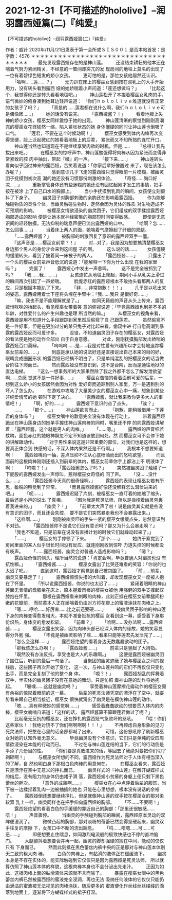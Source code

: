 # 2021-12-31【不可描述的hololive】–润羽露西娅篇(二)『纯爱』



【不可描述的hololive】–润羽露西娅篇(二)『纯爱』



 作者：威铃 2020年/11月/21日发表于第一会所或ＳＩＳ００１ 是否本站首发：是 字数：4576
 ＊＊＊＊＊＊＊＊＊＊＊＊＊＊＊＊＊＊＊＊＊＊＊＊＊＊＊＊＊＊＊＊＊＊＊
 　　最先发现露西娅存在的是神山莲。
 　　还没结束耕耘的他本还在喘着气努力紧闭精关，不经意的一瞥间却突兀的发 现房间的地毯上莫名的出现了一位有着碧绿色短发的娇小女孩。
 　　更可怕的是，那位女孩他居然还认识。
 　　「哈啊……莲……？」
 　　无力趴在床上的樱巫女感到按在双乳上的大手开始用力，没有转头看到露西 娅的她娇喘着小声问道：「莲还想做吗？」
 　　「比起这个，我觉得你还是转头看看地毯吧。」
 　　神山莲松开了本捏着樱巫女乳肉的手，语气微妙的俯身凑到她耳边轻声说道： 「你们ｈｏｌｏｌｉｖｅ难道就没有正常的女孩子了吗？」
 　　「真是的……莲君都在说什么啊，我们ｈｏｌｏｌｉｖｅ可是偶像团……」
 　　她的话没有说完。
 　　「露西娅酱？！」
 　　看着地板上失神的娇小女孩，樱巫女同样震惊于她的出现。
 　　神山莲清晰的察觉到刚刚高潮完的樱巫女花径猛然一缩，陷入紧张状态的她 身体僵硬的同时让神山莲也倒吸了口气。
 　　「莲君，不要在这个时候动啊！」
 　　樱巫女感受到体内肉棒再次变得坚硬，脸上泛起微红的她看着地板上的后辈， 紧张而又不知所措的连忙开口。
 　　神山莲当然也知道现在不是继续享受肉欲的时机，但是……
 　　「总得让我先拔出来吧。」
 　　在樱巫女的惊呼声中，神山莲勉强得将肉棒从因为紧张而变得非常紧致的腔 肉中抽出，带起『啵』的一声。
 　　「接下来……」
 　　神山莲转头看向似乎回过神来的露西娅，苦笑着说道：「你家后辈好像醒过 来了，现在该怎么办呢？」
 　　……
 　　感到意识几乎飞走的露西娅只觉得眼前一片模糊，被幽灵团子抚摸到初次高 潮的她还没有习惯那份刺激的体验。
 　　「奇怪……胸口好凉……」
 　　重新掌管身体还有些迷糊的她还没有回忆起刚才发生的事情，把手按在被涂 上了自己口水的胸部上。
 　　当小手抚摸到乳肉的瞬间，女孩便立刻颤抖了下身子。
 　　幽灵团子对胸部刺激的余韵还在影响着露西娅。
 　　作为能够触碰物质的灵性个体，当幽灵触碰生物时，定然会因为灵体的性质 对生物造成不可预期的影响。
 　　被樱巫女情欲浸染的幽灵团子，它们组成的双手揉捏露西娅胸部造成的影响 便是让她本就神经密集的胸部短时间变得敏感。
 　　即使是无意识间的轻轻触摸，无法抑制的喘息声便已流出露西娅的口中。
 　　「哈啊？怎……怎么回事……」
 　　当着床上两人的面，她喘着气摩擦起了纤细的双腿。
 　　「……露西娅酱？」
 　　被胸部的刺激回复了意识的露西娅双手一僵。
 　　『这声音是……樱巫女前辈？！』
 　　对…对了，我是因为想要搞清楚樱巫女身边那个男人的身份才会来到这间屋 子的啊。
 　　这么说的话……
 　　女孩僵硬的缓缓转头，看到了披着同一床被子的两人。
 　　「露西娅酱……」
 　　只露出了一个头的樱巫女前辈声音低沉的说道：「能解释一下你为什么出现 在我的家里吗？」
 　　完蛋了！
 　　露西娅心中发出一声悲鸣。
 　　这不是完全被抓到了吗？
 　　「我……我………」
 　　女孩连忙从地毯上爬起，期间小手从乳尖上滑过的瞬间再次引起了一声娇喘。
 　　脸庞赤红的露西娅根本不敢抬头看那两人的反应，只是根据本能趴了下来。
 　　「非……非常抱歉！！！」
 　　几乎是以吼出来的姿态，露西娅用着士下座将头埋在手臂中：「我……我只 是很好奇……」
 　　「嘛，我也不是不能理解就是了。」
 　　如同天籁般的声音从头上传来，露西娅悄咪咪的抬起头，看见樱巫女带着笑 意的俯视说道：「毕竟露西娅也到差不多的年龄，对性爱什么的产生兴趣也是理 所当然的嘛。」
 　　从樱巫女的视角来看，露西娅是用不知道什么手段跟踪到家里然后偷窥了自 己跟莲君。
 　　虽然偷窥不是一件好事，但是在更加过分的某只兔子对比起来看，偷窥中进 行自慰高潮到暴露的露西娅反而可爱许多。
 　　没错，不知道幽灵团子存在的樱巫女，对露西娅的看法便是她的动作全部出 自于自身意愿。
 　　对此，刚刚抚摸胸部发出娇喘的露西娅百口莫辩。
 　　「呜呜呜……是……我是对性爱有兴趣所以才会特地追踪樱巫女前辈的… …」
 　　到底是承认她的说法好还是直接说出自己本来的目的好，眼睛变成圈圈形状 的露西娅已经搞不明白了，只是单纯混乱的把樱巫女的话当做台阶往下爬而已。
 　　然而露西娅没有意识到，这不是台阶，反而是通往地狱的直达电梯。
 　　「这么一想事务所的大家果然除了我之外都不怎么了解发泄欲望啊……总感 觉这不是一件好事……」
 　　樱巫女苦恼的看着面前可爱的后辈，一想到这么娇小的女孩居然会因为对性 爱好奇而追踪到别人家里，万一是遇到别的坏人了怎么办。
 　　在游戏中攻略了大量美少女的樱巫女心中一痛，想象到某些非纯爱情节的她 顿时下定了决心。
 　　「露西娅酱，就让我来教你更多大人的事情吧！」
 　　「啊，好的……」
 　　露西娅下意识的点了点头。
 　　「诶？」
 　　……
 　　「那个……」
 　　神山莲欲言而止。
 　　「抱歉，能稍微借用一下莲君的身体吗？」
 　　樱巫女嘴中的歉意完全没有体现在行动上。
 　　带着露西娅跪坐在神山莲身边的她单手握住神山莲肉棒的同时，嘴里还不停 的向露西娅讲解着：「露西娅酱，这个就是男人的肉棒。」
 　　「……嗯。」
 　　露西娅的声音细若蚊呐，面色赤红的她眼神飘忽不定不知道该放到何处，然 而樱巫女可不会停下她的讲解跟动作。
 　　「对于男性来说这是非常重要的部位，对我们也是这样的，想要真正体会到 快感的话，不深入体内果然还是不行啊。」
 　　我根本不想要知道啊！
 　　露西娅嘴角一抽，差点压抑不住从心底喷涌而出的怒吼欲望。
 　　而且面前的这根肉棒刚刚还插入到前辈的体内，樱巫女前辈你手上都沾上不 明液体了啊！
 　　「呜噫？！」
 　　「露西娅酱怎么了吗？」
 　　突然被幽灵团子触碰了一下屁股的露西娅发出一声惊叫，惹得樱巫女奇怪的 问了声。
 　　「没……没什么……」
 　　「露西娅酱今天真的很奇怪啊。」
 　　露西娅的表现让樱巫女若有所思，敏锐的察觉到了异常。
 　　「而且露西娅酱好像还没解释怎么潜伏进来的吧。」
 　　「呃……」
 　　露西娅迟疑了片刻，被樱巫女一直盯着的她缩了缩头，最后还是小声的说出 了真相。
 　　「因为我是死灵法师，所以是操控着幽灵包裹着我进来的。」
 　　「幽灵？！」
 　　「前辈太大声了啦！说是幽灵其实就是些没有意识的团子，而且还会失控， 要不是它们突然暴走我也不会暴露出来。」
 　　「这样啊……」
 　　刚刚被幽灵吓的手头一紧的樱巫女缓缓点头，忽然意识到不对劲。
 　　「露西娅酱你不是说它们没有意识吗？那又为什么会暴走啊？」
 　　「我也不知道，只是前辈在说没有直播计划的时候它们就躁动起来了。」
 　　「……」
 　　樱巫女的手停顿了下来。
 　　「那个……」
 　　她终于察觉到了房间里面的某人似乎很长时间没有反应，就连刚刚收到惊吓 力道失控的时候都没有吱声。
 　　「……露西娅酱，幽灵会对普通人造成影响吗？」
 　　「嗯？」
 　　露西娅奇怪的侧头，理所当然的说道：「肯定会啊，毕竟普通人对幽灵也没 有抗性嘛。」
 　　「露西娅酱……」
 　　樱巫女露出了比哭还难看的笑容：「你说的也太迟了吧。」
 　　直到这时，露西娅才察觉到自己被包围了。
 　　「前……前辈，幽灵又要暴走了！」
 　　露西娅惊慌失措的大叫着，却发现樱巫女又一度被人抱在了怀里。
 　　「所以说露西娅酱，你说的也太迟了……」
 　　紧闭着眼睛的神山莲面无表情的盘膝坐在床上，原本握着肉棒的樱巫女被他 用强健的双手支撑起双膝抱在怀里。
 　　那根在露西娅看来刺眼的肉棒，此刻正抵在樱巫女前辈腿间粉嫩的花瓣前， 而前辈本人正在娇喘着仍由对方将花瓣上的蜜液涂抹在肉棒之上。
 　　「嗯……哼哈……好厉害……比之前还要硬……」
 　　被幽灵团子影响的神山莲下身的肉棒变得愈发粗大，本就不准备抵抗的樱巫 女看到这一幕，感受着下身那份炽热，身体变的愈发松软。
 　　「前辈？」
 　　「哈啊……没办法啊……露西娅酱……」
 　　樱巫女露出笑容，因为肉棒头部已经深入体内的缘故，她的笑容显得分外勉 强。
 　　「毕竟是被幽灵影响了嘛……看来只能等莲君先发泄完了……」
 　　「怎么会这样……」
 　　露西娅绝望的看着身边无数蠢蠢欲动的团子。
 　　「那我该怎么办啊！」
 　　「露西娅酱……」
 　　前辈只是竖起了大拇指。
 　　「既然没有办法反抗，享受也是大人的乐趣啊。」
 　　这便是露西娅被幽灵团子围住后，听到的最后一句话了。
 　　当聚团的幽灵遮蔽了她与樱巫女之间的视线后，这些团子再次开始了变化， 这一次，与神山莲共鸣的它们不再仅仅只变化出手，而是完全复刻了他的整个身 体。
 　　「噫？！」
 　　露西娅胡乱的挥舞着双手，半实体的幽灵团子没有在意她的舞动，只是仿照 着神山莲的动作将她抱起。
 　　「喔噢……这就是幽灵吗？」
 　　享受着神山莲摩擦花瓣动作的樱巫女颇有余裕的惊叹着眼前的这一幕。
 　　后辈的死灵法师凭空的漂浮在了空中，就姿势看来跟自己相当接近，樱巫女 很快就猜出了幽灵是在模仿神山莲的动作。
 　　「嗯……真有种微妙的感觉啊……」
 　　感受着蠢蠢欲动的想要贯入体内的肉棒，樱巫女喃喃自语道：「这样的话， 露西娅酱算不算跟莲君做过了呢？」
 　　比起毫无反抗的樱巫女，还在挣扎的露西娅气急败坏的怒吼。
 　　「喂！你们这些家伙！！我绝对饶不了你们啊啊啊啊！！！」
 　　不再顾虑自身形象的见习死灵法师，把憋在心里的话全部都喊了出来。
 　　可惜，这份怒吼除了刷新樱巫女对她的认知外毫无意义。
 　　毕竟幽灵没有个体意识，它们只是单纯的受四周情欲浸染在本能的行动而已。
 　　不过在与神山莲连结的当下，它们的行动倒是平添了几份目的性。
 　　「你们要是真敢进来的话，等回去了我绝对要把你们切了剁碎啊！」
 　　与樱巫女所想的不同，露西娅作为死灵法师对于人体有相当深入的了解，自 然也明白身下那根白色肉棒的用意何在。
 　　在樱巫女看来，露西娅只是漂浮在空中无意义的挣扎而已。
 　　幽灵样式的『神山莲』在解开蝴蝶样式的结后，没有阻力的身体仍由裙子滑 落，露西娅娇小贫瘠的身躯上便只剩下黑色蕾丝的胖次。
 　　「意外的成熟啊……」
 　　樱巫女在心中点评着后辈的服饰，当下被一边揉捏着乳肉一边被抽插的她也 只能在心里想想，根本没有说话的余裕了。
 　　露西娅倒还想要继续挣扎，但是就像神山莲的双手按在樱巫女的那对柔软双 乳上一样，幽灵同样也在把手伸向露西娅的胸部。
 　　「不……不要啊！」
 　　露西娅绝望的看着白色的手缓缓的靠近自己的胸部：「那里还很敏感……唔！」
 　　声音骤停。
 　　当幽灵的手触碰到胸部的瞬间，露西娅原本灵动的双眸便湿润了。
 　　微微凸起的胸部，那对淡粉的蓓蕾已然变得坚硬起来，幽灵双手往复的摩擦 下，女孩口中不断的流出踹息。
 　　「呜……唔嗯……可……可恶……」
 　　即便想要止住喘息，如同激烈电流般的极致快感也不停的直冲脑门。
 　　大腿颤抖着想要合并再一起，幽灵的脚却强硬的搁在中间，能动的仅仅只有 下身而已。
 　　然而此刻抵在黑色蕾丝内裤中央的正是那对与神山莲本体别无二致的粗大肉 棒。
 　　白色的肉棒上，有黏滑的液体正在缓缓流下。
 　　幽灵本身是不存在实体的，能实际触碰到它仅仅只是因为露西娅是死灵法师， 所以就算仿照了神山莲本体的样貌，这根肉棒本身也不会分泌出先走汁。
 　　正因为如此，这根肉棒上面的黏滑液体来源就不言而喻了。
 　　暴露在樱巫女眼中的黑色蕾丝内裤已然被露西娅的蜜液完全浸润，再也无法 吸纳任何液体的它仅仅只能仍由满溢的蜜液被无法视见的肉棒涂抹，随后更多的 蜜液便化作丝线丝丝缕缕的滴落到地面上，逐渐将下方蝴蝶样式的裙子打湿。



